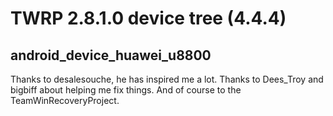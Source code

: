 TWRP 2.8.1.0 device tree (4.4.4)
================================
android_device_huawei_u8800
--------------------------------


Thanks to desalesouche, he has inspired me a lot. Thanks to Dees_Troy and bigbiff about helping me fix things. And of course to the TeamWinRecoveryProject.
